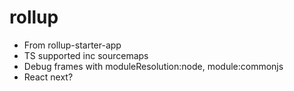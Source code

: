# rollup

- From rollup-starter-app
- TS supported inc sourcemaps
- Debug frames with moduleResolution:node, 
module:commonjs
- React next?